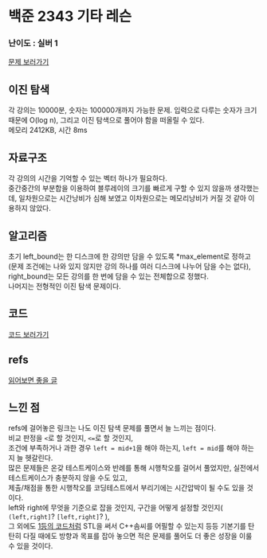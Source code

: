 # 백준 2343 기타 레슨
 
### 난이도 : 실버 1

[문제 보러가기](https://www.acmicpc.net/problem/2343)
  
## 이진 탐색  
각 강의는 10000분, 숫자는 100000개까지 가능한 문제. 입력으로 다루는 숫자가 크기 때문에 O(log n), 그리고 이진 탐색으로 풀어야 함을 떠올릴 수 있다.  
메모리 2412KB, 시간 8ms

  
## 자료구조
각 강의의 시간을 기억할 수 있는 벡터 하나가 필요하다.  
중간중간의 부분합을 이용하여 블루레이의 크기를 빠르게 구할 수 있지 않을까 생각했는데, 일차원으로는 시간낭비가 심해 보였고 이차원으로는 메모리낭비가 커질 것 같아 이용하지 않았다.  

## 알고리즘
초기 left_bound는 한 디스크에 한 강의만 담을 수 있도록 *max_element로 정하고(문제 조건에는 나와 있지 않지만 강의 하나를 여러 디스크에 나누어 담을 수는 없다),  
right_bound는 모든 강의를 한 번에 담을 수 있는 전체합으로 정했다.  
나머지는 전형적인 이진 탐색 문제이다.  

## 코드
[코드 보러가기](./boj2343.cpp)


## refs
[읽어보면 좋을 글](https://www.acmicpc.net/board/view/83220)  

## 느낀 점
refs에 걸어놓은 링크는 나도 이진 탐색 문제를 풀면서 늘 느끼는 점이다.  
비교 판정을 ```<```로 할 것인지, ```<=```로 할 것인지,  
조건에 부족하거나 과한 경우 ```left = mid+1```을 해야 하는지, ```left = mid```를 해야 하는지 늘 헷갈린다.  
많은 문제들은 온갖 테스트케이스와 반례를 통해 시행착오를 걸어서 풀었지만, 실전에서 테스트케이스가 충분하지 않을 수도 있고,  
제출/채점을 통한 시행착오를 코딩테스트에서 부리기에는 시간압박이 될 수도 있을 것이다.  
left와 right에 무엇을 기준으로 잡을 것인지, 구간을 어떻게 설정할 것인지( ```(left,right]```? ```[left,right]```? ),  
그 외에도 [1등의 코드처럼](https://www.acmicpc.net/source/18344146) STL을 써서 C++솜씨를 어필할 수 있는지 등등 기본기를 탄탄히 다질 때에도 방향과 목표를 잡아 놓으면 적은 문제를 풀어도 더 좋은 성장을 이룰 수 있을 것이다.